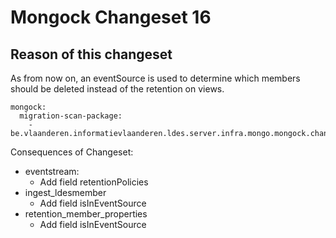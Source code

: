 # Mongock Changeset 16

## Reason of this changeset

As from now on, an eventSource is used to determine which members should be deleted instead of the retention on views.

```
mongock:
  migration-scan-package:
    - be.vlaanderen.informatievlaanderen.ldes.server.infra.mongo.mongock.changeset16
```

Consequences of Changeset:

* eventstream:
    * Add field retentionPolicies
* ingest_ldesmember
    * Add field isInEventSource
* retention_member_properties
    * Add field isInEventSource